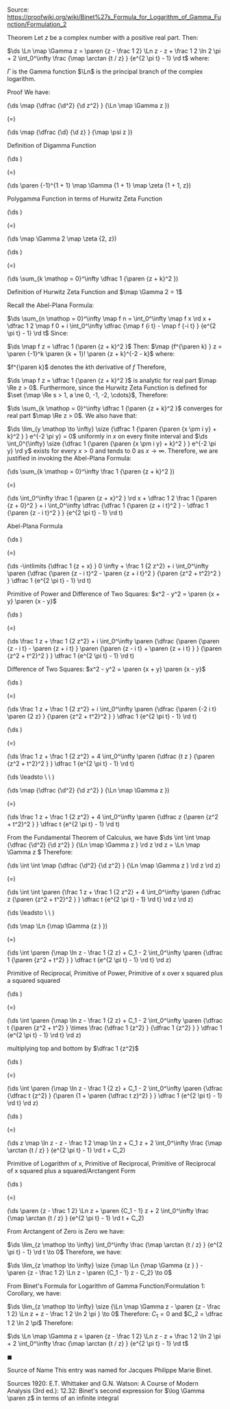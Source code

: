 # 

Source: https://proofwiki.org/wiki/Binet%27s_Formula_for_Logarithm_of_Gamma_Function/Formulation_2



Theorem
Let $z$ be a complex number with a positive real part.
Then: 

$\ds \Ln \map \Gamma z = \paren {z - \frac 1 2} \Ln z - z + \frac 1 2 \ln 2 \pi + 2 \int_0^\infty \frac {\map \arctan {t / z} } {e^{2 \pi t} - 1} \rd t$
where: 

$\Gamma$ is the Gamma function
$\Ln$ is the principal branch of the complex logarithm.


Proof
We have:














\(\ds \map {\dfrac {\d^2} {\d z^2} } {\Ln \map \Gamma z }\)

\(=\)







\(\ds \map {\dfrac {\d} {\d z} } {\map \psi z }\)





Definition of Digamma Function














\(\ds \)

\(=\)







\(\ds \paren {-1}^{1 + 1} \map \Gamma {1 + 1} \map \zeta {1 + 1, z}\)





Polygamma Function in terms of Hurwitz Zeta Function














\(\ds \)

\(=\)







\(\ds \map \Gamma 2 \map \zeta {2, z}\)




















\(\ds \)

\(=\)







\(\ds \sum_{k \mathop = 0}^\infty \dfrac 1 {\paren {z + k}^2 }\)





Definition of Hurwitz Zeta Function and $\map \Gamma 2 = 1$



Recall the Abel-Plana Formula:

$\ds \sum_{n \mathop = 0}^\infty \map f n = \int_0^\infty \map f x \rd x + \dfrac 1 2 \map f 0 + i \int_0^\infty \dfrac {\map f {i t} - \map f {-i t} } {e^{2 \pi t} - 1} \rd t$
Since: 

$\ds \map f z = \dfrac 1 {\paren {z + k}^2 }$
Then:
$\map {f^{\paren k} } z = \paren {-1}^k \paren {k + 1}! \paren {z + k}^{-2 - k}$
where:

$f^{\paren k}$ denotes the $k$th derivative of $f$
Therefore,

$\ds \map f z = \dfrac 1 {\paren {z + k}^2 }$ is analytic for real part $\map \Re z > 0$.
Furthermore, since the Hurwitz Zeta Function is defined for $\set {\map \Re s > 1, a \ne 0, -1, -2, \cdots}$,
Therefore:

$\ds \sum_{k \mathop = 0}^\infty \dfrac 1 {\paren {z + k}^2 }$ converges for real part $\map \Re z > 0$.
We also have that:

$\ds \lim_{y \mathop \to \infty} \size {\dfrac 1 {\paren {\paren {x \pm i y} + k}^2 } } e^{-2 \pi y} = 0$ uniformly in $x$ on every finite interval and
$\ds \int_0^{\infty} \size {\dfrac 1 {\paren {\paren {x \pm i y} + k}^2 } } e^{-2 \pi y} \rd y$ exists for every $x > 0$ and tends to $0$ as $x \to \infty$.
Therefore, we are justified in invoking the Abel-Plana Formula:














\(\ds \sum_{k \mathop = 0}^\infty \frac 1 {\paren {z + k}^2 }\)

\(=\)







\(\ds \int_0^\infty \frac 1 {\paren {z + x}^2 } \rd x + \dfrac 1 2 \frac 1 {\paren {z + 0}^2 } + i \int_0^\infty \dfrac {\dfrac 1 {\paren {z + i t}^2 } - \dfrac 1 {\paren {z - i t}^2 } } {e^{2 \pi t} - 1} \rd t\)





Abel-Plana Formula














\(\ds \)

\(=\)







\(\ds -\intlimits {\dfrac 1 {z + x} } 0 \infty + \frac 1 {2 z^2} + i \int_0^\infty \paren {\dfrac {\paren {z - i t}^2 - \paren {z + i t}^2 } {\paren {z^2 + t^2}^2 } } \dfrac 1 {e^{2 \pi t} - 1} \rd t\)





Primitive of Power and Difference of Two Squares: $x^2 - y^2 = \paren {x + y} \paren {x - y}$














\(\ds \)

\(=\)







\(\ds \frac 1 z + \frac 1 {2 z^2} + i \int_0^\infty \paren {\dfrac {\paren {\paren {z - i t} - \paren {z + i t} } \paren {\paren {z - i t} + \paren {z + i t} } } {\paren {z^2 + t^2}^2 } } \dfrac 1 {e^{2 \pi t} - 1} \rd t\)





Difference of Two Squares: $x^2 - y^2 = \paren {x + y} \paren {x - y}$














\(\ds \)

\(=\)







\(\ds \frac 1 z + \frac 1 {2 z^2} + i \int_0^\infty \paren {\dfrac {\paren {-2 i t} \paren {2 z} } {\paren {z^2 + t^2}^2 } } \dfrac 1 {e^{2 \pi t} - 1} \rd t\)




















\(\ds \)

\(=\)







\(\ds \frac 1 z + \frac 1 {2 z^2} + 4 \int_0^\infty \paren {\dfrac {t z } {\paren {z^2 + t^2}^2 } } \dfrac 1 {e^{2 \pi t} - 1} \rd t\)














\(\ds \leadsto \ \ \)





\(\ds \map {\dfrac {\d^2} {\d z^2} } {\Ln \map \Gamma z }\)

\(=\)







\(\ds \frac 1 z + \frac 1 {2 z^2} + 4 \int_0^\infty \paren {\dfrac z {\paren {z^2 + t^2}^2 } } \dfrac t {e^{2 \pi t} - 1} \rd t\)









From the Fundamental Theorem of Calculus, we have $\ds \int \int \map {\dfrac {\d^2} {\d z^2} } {\Ln \map \Gamma z } \rd z \rd z = \Ln \map \Gamma z $
Therefore:














\(\ds \int \int \map {\dfrac {\d^2} {\d z^2} } {\Ln \map \Gamma z } \rd z \rd z\)

\(=\)







\(\ds \int \int \paren {\frac 1 z + \frac 1 {2 z^2} + 4 \int_0^\infty \paren {\dfrac z {\paren {z^2 + t^2}^2 } } \dfrac t {e^{2 \pi t} - 1} \rd t} \rd z \rd z\)














\(\ds \leadsto \ \ \)





\(\ds \map \Ln {\map \Gamma {z } }\)

\(=\)







\(\ds \int \paren {\map \ln z - \frac 1 {2 z} + C_1 - 2 \int_0^\infty \paren {\dfrac 1 {\paren {z^2 + t^2} } } \dfrac t {e^{2 \pi t} - 1} \rd t} \rd z\)





Primitive of Reciprocal, Primitive of Power, Primitive of x over x squared plus a squared squared














\(\ds \)

\(=\)







\(\ds \int \paren {\map \ln z - \frac 1 {2 z} + C_1 - 2 \int_0^\infty \paren {\dfrac t {\paren {z^2 + t^2} } \times \frac {\dfrac 1 {z^2} } {\dfrac 1 {z^2} } } \dfrac 1 {e^{2 \pi t} - 1} \rd t} \rd z\)





multiplying top and bottom by $\dfrac 1 {z^2}$














\(\ds \)

\(=\)







\(\ds \int \paren {\map \ln z - \frac 1 {2 z} + C_1 - 2 \int_0^\infty \paren {\dfrac {\dfrac t {z^2} } {\paren {1 + \paren {\dfrac t z}^2} } } \dfrac 1 {e^{2 \pi t} - 1} \rd t} \rd z\)




















\(\ds \)

\(=\)







\(\ds z \map \ln z - z - \frac 1 2 \map \ln z + C_1 z + 2 \int_0^\infty \frac {\map \arctan {t / z} } {e^{2 \pi t} - 1} \rd t + C_2\)





Primitive of Logarithm of x, Primitive of Reciprocal, Primitive of Reciprocal of x squared plus a squared/Arctangent Form














\(\ds \)

\(=\)







\(\ds \paren {z - \frac 1 2} \Ln z + \paren {C_1 - 1} z + 2 \int_0^\infty \frac {\map \arctan {t / z} } {e^{2 \pi t} - 1} \rd t + C_2\)









From Arctangent of Zero is Zero we have:

$\ds \lim_{z \mathop \to \infty} \int_0^\infty \frac {\map \arctan {t / z} } {e^{2 \pi t} - 1} \rd t \to 0$
Therefore, we have:

$\ds \lim_{z \mathop \to \infty} \size {\map \Ln {\map \Gamma {z } } - \paren {z - \frac 1 2} \Ln z - \paren {C_1 - 1} z - C_2} \to 0$

From Binet's Formula for Logarithm of Gamma Function/Formulation 1: Corollary, we have:

$\ds \lim_{z \mathop \to \infty} \size {\Ln \map \Gamma z - \paren {z - \frac 1 2} \Ln z + z - \frac 1 2 \ln 2 \pi } \to 0$
Therefore: $C_1 = 0$ and $C_2 = \dfrac 1 2 \ln 2 \pi$
Therefore:

$\ds \Ln \map \Gamma z = \paren {z - \frac 1 2} \Ln z - z + \frac 1 2 \ln 2 \pi + 2 \int_0^\infty \frac {\map \arctan {t / z} } {e^{2 \pi t} - 1} \rd t$

$\blacksquare$


Source of Name
This entry was named for Jacques Philippe Marie Binet.


Sources
1920: E.T. Whittaker and G.N. Watson: A Course of Modern Analysis (3rd ed.): $12.32$: Binet's second expression for $\log \Gamma \paren z$ in terms of an infinite integral




